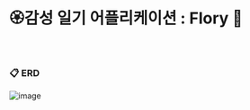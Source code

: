 # 🏵️감성 일기 어플리케이션 : Flory 🌺
</br>

### 📋 ERD </br>
![image](https://github.com/user-attachments/assets/30e03e9a-6e09-47dd-8479-c04d76578af7)

